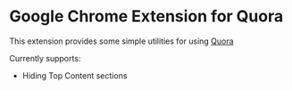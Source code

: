 Google Chrome Extension for Quora
===============

This extension provides some simple utilities for using [Quora](https://www.quora.com)

Currently supports:

- Hiding Top Content sections